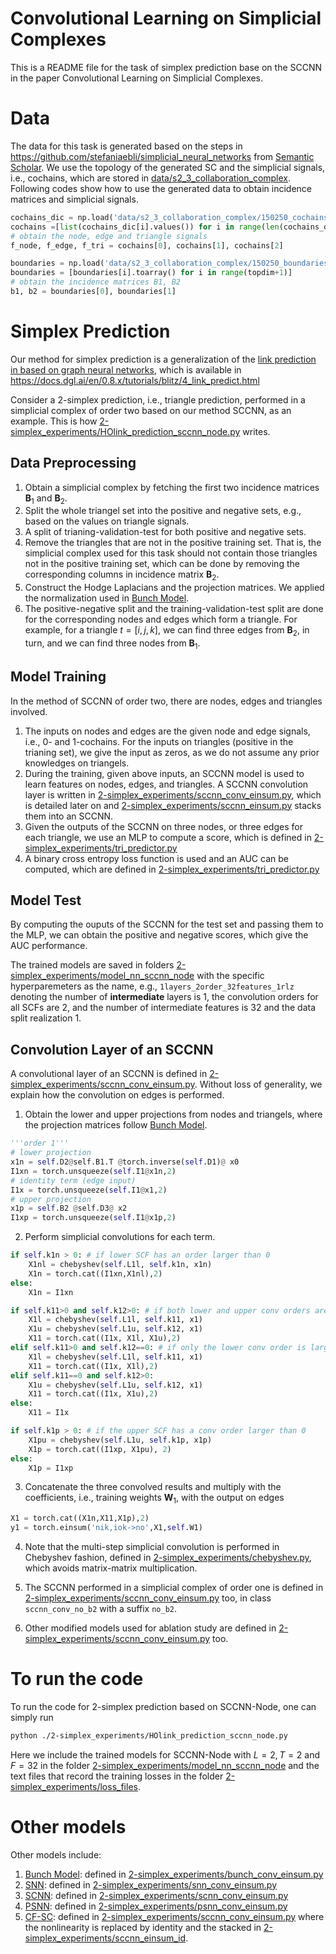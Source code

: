 # Convolutional Learning on Simplicial Complexes
[Semantic Scholar]:https://www.semanticscholar.org/
[Bunch Model]:https://arxiv.org/abs/2012.06010
[SNN]:https://arxiv.org/abs/2010.03633
[PSNN]:https://arxiv.org/abs/2102.10058
[SCNN]:https://ieeexplore.ieee.org/abstract/document/9746017?casa_token=QR4DA8Bju5QAAAAA:xDc2i3Bw7eHtr15KaL1JzWlJEpEnmNHpekuWg5b-aWqVkFnjHCDL9lmPZ3TvG5kdWZAhrCod1w
[GNN]:https://arxiv.org/abs/1606.09375
[CF-SC]:https://arxiv.org/abs/2201.12584
[SCF]:https://arxiv.org/abs/2201.11720

This is a README file for the task of simplex prediction base on the SCCNN in the paper Convolutional Learning on Simplicial Complexes. 

# Data 
The data for this task is generated based on the steps in https://github.com/stefaniaebli/simplicial_neural_networks from [Semantic Scholar]. We use the topology of the generated SC and the simplicial signals, i.e., cochains, which are stored in [data/s2_3_collaboration_complex](./data/s2_3_collaboration_complex). Following codes show how to use the generated data to obtain incidence matrices and simplicial signals. 


```py
cochains_dic = np.load('data/s2_3_collaboration_complex/150250_cochains.npy',allow_pickle=True)
cochains =[list(cochains_dic[i].values()) for i in range(len(cochains_dic))]
# obtain the node, edge and triangle signals
f_node, f_edge, f_tri = cochains[0], cochains[1], cochains[2]
```

```py
boundaries = np.load('data/s2_3_collaboration_complex/150250_boundaries.npy',allow_pickle=True)
boundaries = [boundaries[i].toarray() for i in range(topdim+1)]
# obtain the incidence matrices B1, B2
b1, b2 = boundaries[0], boundaries[1]
```

# Simplex Prediction 
Our method for simplex prediction is a generalization of the [link prediction in based on graph neural networks](https://proceedings.neurips.cc/paper/2018/file/53f0d7c537d99b3824f0f99d62ea2428-Paper.pdf), which is available in https://docs.dgl.ai/en/0.8.x/tutorials/blitz/4_link_predict.html

Consider a 2-simplex prediction, i.e., triangle prediction, performed in a simplicial complex of order two based on our method SCCNN, as an example. This is how [2-simplex_experiments/HOlink_prediction_sccnn_node.py](./2-simplex_experiments/HOlink_prediction_sccnn_node.py) writes. 

## Data Preprocessing
1. Obtain a simplicial complex by fetching the first two incidence matrices $\mathbf{B}_1$ and $\mathbf{B}_2$.  
1. Split the whole triangel set into the positive and negative sets, e.g., based on the values on triangle signals.
2. A split of trianing-validation-test for both positive and negative sets. 
3. Remove the triangles that are not in the positive training set. That is, the simplicial complex used for this task should not contain those triangles not in the positive training set, which can be done by removing the corresponding columns in incidence matrix $\mathbf{B}_2$. 
4. Construct the Hodge Laplacians and the projection matrices. We applied the normalization used in [Bunch Model]. 
5. The positive-negative split and the training-validation-test split are done for the corresponding nodes and edges which form a triangle. For example, for a triangle $t=[i,j,k]$, we can find three edges from $\mathbf{B}_2$, in turn, and we can find three nodes from $\mathbf{B}_1$.   

## Model Training 
In the method of SCCNN of order two, there are nodes, edges and triangles involved. 

1. The inputs on nodes and edges are the given node and edge signals, i.e., 0- and 1-cochains. For the inputs on triangles (positive in the trianing set), we give the input as zeros, as we do not assume any prior knowledges on triangels. 
2. During the training, given above inputs, an SCCNN model is used to learn features on nodes, edges, and triangles. A SCCNN convolution layer is written in [2-simplex_experiments/sccnn_conv_einsum.py](./2-simplex_experiments/sccnn_conv_einsum.py), which is detailed later on and [2-simplex_experiments/sccnn_einsum.py](./2-simplex_experiments/sccnn_einsum.py) stacks them into an SCCNN. 
3. Given the outputs of the SCCNN on three nodes, or three edges for each triangle, we use an MLP to compute a score, which is defined in [2-simplex_experiments/tri_predictor.py](./2-simplex_experiments/tri_predictor.py)
4. A binary cross entropy loss function is used and an AUC can be computed, which are defined in [2-simplex_experiments/tri_predictor.py](./2-simplex_experiments/tri_predictor.py) 


## Model Test 
By computing the ouputs of the SCCNN for the test set and passing them to the MLP, we can obtain the positive and negative scores, which give the AUC performance. 

The trained models are saved in folders [2-simplex_experiments/model_nn_sccnn_node](./2-simplex_experiments/model_nn_sccnn_node) with the specific hyperparemeters as the name, e.g., ```1layers_2order_32features_1rlz``` denoting the number of **intermediate** layers is 1, the convolution orders for all SCFs are 2, and the number of intermediate features is 32 and the data split realization 1.  

<!-- A python file [simplex_pred/auc_extraction.py](./simplex_pred/2-simplex_experiments/auc_extraction.py) can extract the AUC results for all methods with different parameter settings, and [simplex_pred/mean_std_auc.py](./simplex_pred/2-simplex_experiments/mean_std_auc.py) can compute the mean and standard deviation.  -->


## Convolution Layer of an SCCNN
A convolutional layer of an SCCNN is defined in [2-simplex_experiments/sccnn_conv_einsum.py](./2-simplex_experiments/sccnn_conv_einsum.py). Without loss of generality, we explain how the convolution on edges is performed.

1. Obtain the lower and upper projections from nodes and triangels, where the projection matrices follow [Bunch Model]. 
```py
'''order 1'''
# lower projection 
x1n = self.D2@self.B1.T @torch.inverse(self.D1)@ x0
I1xn = torch.unsqueeze(self.I1@x1n,2)
# identity term (edge input)
I1x = torch.unsqueeze(self.I1@x1,2)
# upper projection
x1p = self.B2 @self.D3@ x2
I1xp = torch.unsqueeze(self.I1@x1p,2)
```
2. Perform simplicial convolutions for each term. 
```py 
if self.k1n > 0: # if lower SCF has an order larger than 0
    X1nl = chebyshev(self.L1l, self.k1n, x1n)
    X1n = torch.cat((I1xn,X1nl),2)
else: 
    X1n = I1xn
```

```py 
if self.k11>0 and self.k12>0: # if both lower and upper conv orders are larger than 0
    X1l = chebyshev(self.L1l, self.k11, x1)
    X1u = chebyshev(self.L1u, self.k12, x1)
    X11 = torch.cat((I1x, X1l, X1u),2)
elif self.k11>0 and self.k12==0: # if only the lower conv order is larger than 0
    X1l = chebyshev(self.L1l, self.k11, x1)
    X11 = torch.cat((I1x, X1l),2)  
elif self.k11==0 and self.k12>0:
    X1u = chebyshev(self.L1u, self.k12, x1)
    X11 = torch.cat((I1x, X1u),2)
else:
    X11 = I1x
```
``` py     
if self.k1p > 0: # if the upper SCF has a conv order larger than 0
    X1pu = chebyshev(self.L1u, self.k1p, x1p)
    X1p = torch.cat((I1xp, X1pu), 2)
else:
    X1p = I1xp
```
3. Concatenate the three convolved results and multiply with the coefficients, i.e., training weights $\mathbf{W}_1$, with the output on edges
```py    
X1 = torch.cat((X1n,X11,X1p),2)
y1 = torch.einsum('nik,iok->no',X1,self.W1)
```

4. Note that the multi-step simplicial convolution is performed in Chebyshev fashion, defined in [2-simplex_experiments/chebyshev.py](./2-simplex_experiments/chebyshev.py), which avoids matrix-matrix multiplication. 

5. The SCCNN performed in a simplicial complex of order one is defined in [2-simplex_experiments/sccnn_conv_einsum.py](./2-simplex_experiments/sccnn_conv_einsum.py) too, in class ```sccnn_conv_no_b2``` with a suffix ```no_b2```.
   
6. Other modified models used for ablation study are defined in [2-simplex_experiments/sccnn_conv_einsum.py](./2-simplex_experiments/sccnn_conv_einsum.py) too. 

# To run the code
To run the code for 2-simplex prediction based on SCCNN-Node, one can simply run 
```sh
python ./2-simplex_experiments/HOlink_prediction_sccnn_node.py 
```
Here we include the trained models for SCCNN-Node with $L=2,T=2$ and $F=32$ in the folder [2-simplex_experiments/model_nn_sccnn_node](./2-simplex_experiments/model_nn_sccnn_node) and the text files that record the training losses in the folder [2-simplex_experiments/loss_files](./2-simplex_experiments/loss_files).

# Other models
Other models include: 
1. [Bunch Model]: defined in [2-simplex_experiments/bunch_conv_einsum.py](./2-simplex_experiments/bunch_conv_einsum.py)
2. [SNN]: defined in [2-simplex_experiments/snn_conv_einsum.py](./2-simplex_experiments/snn_conv_einsum.py)
3. [SCNN]: defined in [2-simplex_experiments/scnn_conv_einsum.py](./2-simplex_experiments/scnn_conv_einsum.py)
4. [PSNN]: defined in [2-simplex_experiments/psnn_conv_einsum.py](./2-simplex_experiments/psnn_conv_einsum.py)
5. [CF-SC]: defined in [2-simplex_experiments/sccnn_conv_einsum.py](./2-simplex_experiments/sccnn_conv_einsum.py') where the nonlinearity is replaced by identity and the stacked in [2-simplex_experiments/sccnn_einsum_id](./2-simplex_experiments/sccnn_einsum_id.py). 